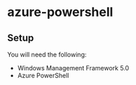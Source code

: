 # azure-powershell

## Setup

You will need the following:

+ Windows Management Framework 5.0
+ Azure PowerShell

